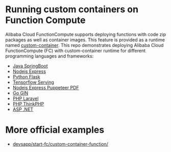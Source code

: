 # Running custom containers on Function Compute

Alibaba Cloud FunctionCompute supports deploying functions with code zip packages as well as container images. This feature is provided as a runtime named [custom-container](https://www.alibabacloud.com/help/doc-detail/179368.htm).
This repo demonstrates deploying Alibaba Cloud FunctionCompute (FC) with custom-container runtime for different programming languages and frameworks:

* [Java SpringBoot](java-springboot/)
* [Nodejs Express](nodejs-express/)
* [Python Flask](python-flask/)
* [Tensorflow Serving](tensorflow-serving/)
* [Nodejs Express Puppeteer PDF](puppeteer-pdf/)
* [Go GIN](go-gin/)
* [PHP Laravel](php-laravel/)
* [PHP ThinkPHP](php-topthink/)
* [ASP .NET](asp-dotnet/)


# More official examples
* [devsapp/start-fc/custom-container-function/](https://github.com/devsapp/start-fc/tree/master/custom-container-function)